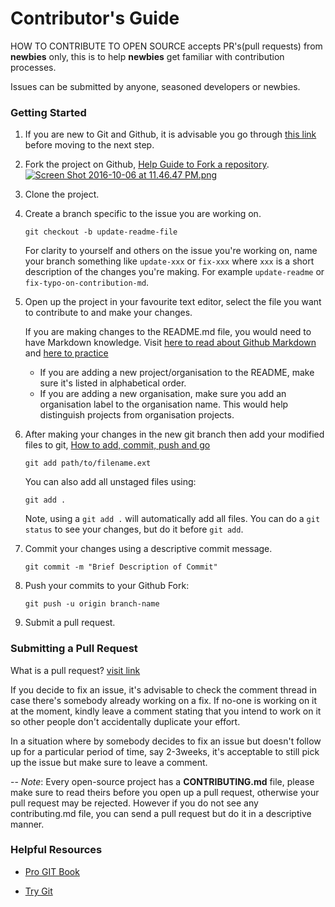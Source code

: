 # Contributor's Guide

HOW TO CONTRIBUTE TO OPEN SOURCE accepts PR's(pull requests) from **newbies** only, this is to help **newbies** get familiar with contribution processes.

Issues can be submitted by anyone, seasoned developers or newbies.

### Getting Started

1.  If you are new to Git and Github, it is advisable you go through [this link](http://readwrite.com/2013/09/30/understanding-github-a-journey-for-beginners-part-1/) before moving to the next step.

2.  Fork the project on Github, [Help Guide to Fork a repository](https://help.github.com/articles/fork-a-repo/).
[![Screen Shot 2016-10-06 at 11.46.47 PM.png](https://s13.postimg.org/5yvhu7vpz/Screen_Shot_2016_10_06_at_11_46_47_PM.png)](https://postimg.org/image/6oea6kw9f/)
3.  Clone the project.
4.  Create a branch specific to the issue you are working on.
    
    ```
    git checkout -b update-readme-file
    ```
    For clarity to yourself and others on the issue you're working on, name your branch something like `update-xxx` or `fix-xxx` where `xxx` is a short description of the changes you're making. For example `update-readme` or `fix-typo-on-contribution-md`.
5.  Open up the project in your favourite text editor, select the file you want to contribute to and make your changes.

    If you are making changes to the README.md file, you would need to have Markdown knowledge. Visit [here to read about Github Markdown](https://guides.github.com/features/mastering-markdown/) and [here to practice](http://www.markdowntutorial.com/)

    *   If you are adding a new project/organisation to the README, make sure it's listed in alphabetical order.
    *   If you are adding a new organisation, make sure you add an organisation label to the organisation name. This would help
        distinguish projects from organisation projects.

6.  After making your changes in the new git branch then add your modified files to git, [How to add, commit, push and go](http://readwrite.com/2013/10/02/github-for-beginners-part-2/)
    
    ```
    git add path/to/filename.ext
    ```

    You can also add all unstaged files using: 
    
    ```
    git add .
    ``` 

    Note, using a `git add .` will automatically add all files. You can do a `git status` to see your changes, but do it before `git add`.

6.  Commit your changes using a descriptive commit message.
    
    ```
    git commit -m "Brief Description of Commit"
    ```
7.  Push your commits to your Github Fork:
    
    ```
    git push -u origin branch-name
    ```
8.  Submit a pull request.

### Submitting a Pull Request

What is a pull request? [visit link](https://yangsu.github.io/pull-request-tutorial/)

If you decide to fix an issue, it's advisable to check the comment thread in case there's somebody already working on a fix. If no-one is working on it at the moment, kindly leave a comment stating that you intend to work on it so other people don't accidentally duplicate your effort.

In a situation where by somebody decides to fix an issue but doesn't follow up for a particular period of time, say 2-3weeks, it's acceptable to still pick up the issue but make sure to leave a comment.

--
*Note*: Every open-source project has a **CONTRIBUTING.md** file, please make sure to read theirs before you open up a pull request, otherwise your pull request may be rejected.
However if you do not see any contributing.md file, you can send a pull request but do it in a descriptive manner.

### Helpful Resources
-    [Pro GIT Book](https://git-scm.com/book/en/v2)

-    [Try Git](https://try.github.io/)
